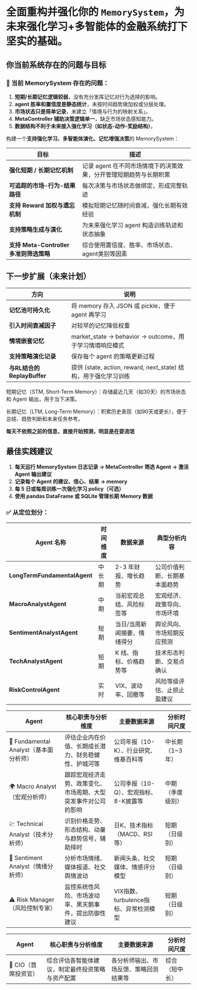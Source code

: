 # 全面重构并强化你的 `MemorySystem`，为未来强化学习+多智能体的金融系统打下坚实的基础。

## 你当前系统存在的问题与目标

### 🧠 当前 MemorySystem 存在的问题：

1. **短期/长期记忆逻辑较弱**，没有充分发挥记忆对行为选择的影响。
2. **agent 胜率和置信度是静态统计**，未按时间趋势做加权或分层处理。
3. **市场状态只是简单记录**，未建立「情境与行为的映射关系」。
4. **MetaController 辅助决策逻辑单一**，缺乏市场状态感知能力。
5. **数据结构不利于未来接入强化学习（如状态-动作-奖励结构）**。

构建一个**支持强化学习、多智能体演化、记忆增强决策**的 MemorySystem：

| 目标                                    | 描述                                                         |
| --------------------------------------- | ------------------------------------------------------------ |
| **强化短期 / 长期记忆机制**             | 记录 agent 在不同市场情境下的决策效果，分开管理短期趋势与长期积累 |
| **可追踪的市场-行为-结果路径**          | 每次决策与市场状态做绑定，形成完整轨迹                       |
| **支持 Reward 加权与遗忘机制**          | 模拟短期记忆随时间衰减，强化长期有效经验                     |
| **支持策略生成与演化**                  | 为未来强化学习 agent 构造训练轨迹和状态抽象                  |
| **支持 Meta-Controller 多准则筛选策略** | 综合使用置信度、胜率、市场状态、agent类别等因素              |

## 下一步扩展（未来计划）

| 方向                        | 说明                                                         |
| --------------------------- | ------------------------------------------------------------ |
| **记忆池可持久化**          | 将 memory 存入 JSON 或 pickle，便于 agent 再学习             |
| **引入时间衰减因子**        | 对较早的记忆降低权重                                         |
| **情境嵌套记忆**            | market_state → behavior → outcome，用于学习情境响应模式      |
| **支持策略演化记录**        | 保存每个 agent 的策略更新过程                                |
| **与RL结合的 ReplayBuffer** | 提供 (state, action, reward, next_state) 结构，用于强化学习训练 |

短期记忆（STM, Short-Term Memory）：存储最近几天（如30天）的市场状态和 Agent 输出，用于当下决策。

长期记忆（LTM, Long-Term Memory）：积累历史表现（如90天或更长），便于总结、趋势判断和未来任务参考。

**每天不依照之前的信息，直接开始预测，明显是在耍流氓**

## 最佳实践建议

1. **每天运行 MemorySystem 日志记录 → MetaController 筛选 Agent → 激活 Agent 输出建议**
2. **记录每个 Agent 的建议、信心、结果 → memory**
3. **每 5 日或每周训练一次强化学习 policy（可选）**
4. **使用 pandas DataFrame 或 SQLite 管理长期 Memory 数据**





### ✅ 从定位划分：

| Agent 名称                   | 时间维度 | 数据来源                    | 典型分析内容                 |
| ---------------------------- | -------- | --------------------------- | ---------------------------- |
| **LongTermFundamentalAgent** | 中长期   | 2-3 年财报、增长趋势        | 公司价值判断、长期基本面趋势 |
| **MacroAnalystAgent**        | 中期     | 当前宏观总结、风险标签等    | 宏观经济、政策导向、市场环境 |
| **SentimentAnalystAgent**    | 短期     | 当日/当周新闻摘要、情绪得分 | 舆论风向、市场短期反应预测   |
| **TechAnalystAgent**         | 短期     | K 线、指标、价格趋势等      | 技术形态判断、交易点确认     |
| **RiskControlAgent**         | 实时     | VIX、波动率、回撤等         | 风险等级评估、止损止盈建议   |





| Agent                                 | 核心职责与分析维度                                           | 主要数据来源                           | 分析时间尺度     |
| ------------------------------------- | ------------------------------------------------------------ | -------------------------------------- | ---------------- |
| 🧠 Fundamental Analyst（基本面分析师） | 评估企业内在价值、长期成长潜力、财务稳健性、护城河等         | 公司年报（10-K）、行业研究、维基百科等 | 中长期（1~3年）  |
| 🌍 Macro Analyst（宏观分析师）         | 跟踪宏观经济走势、政策变化、市场周期、大型突发事件对公司的影响 | 公司季报（10-Q）、宏观指标、8-K披露等  | 中期（季度级别） |
| 💹 Technical Analyst（技术分析师）     | 识别价格走势、形态结构、动量与趋势信号，辅助择时             | 日K、技术指标（MACD、RSI 等）          | 短期（日级别）   |
| 📰 Sentiment Analyst（情绪分析师）     | 分析市场情绪、媒体报道、社交舆情波动                         | 新闻头条、社交媒体、情感评分模型       | 短期（日级别）   |
| ⚠️ Risk Manager（风险控制专家）        | 监控系统性风险、市场波动率、黑天鹅事件，提出防御性建议       | VIX指数、turbulence指标、异常检测模型  | 短期（日级别）   |



| Agent               | 核心职责与分析维度                               | 主要数据来源                           | 分析时间尺度   |
| ------------------- | ------------------------------------------------ | -------------------------------------- | -------------- |
| 👔 CIO（首席投资官） | 综合评估各智能体建议，制定最终投资策略与资产配置 | 各分析师输出、市场反馈、策略回测结果等 | 综合（短中长） |

